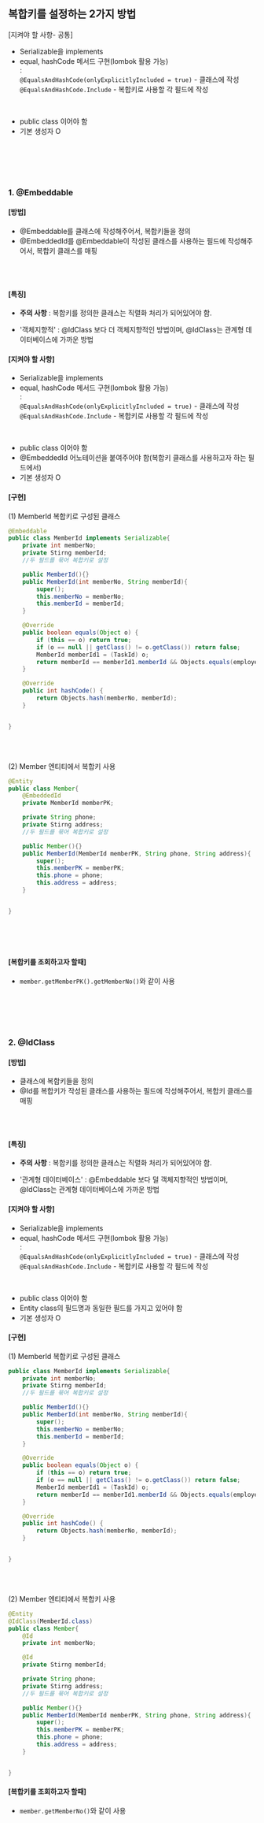 ## 복합키를 설정하는 2가지 방법

[지켜야 할 사항- 공통]
- Serializable을 implements
- equal, hashCode 메서드 구현(lombok 활용 가능)<br/>
: <br/>
`@EqualsAndHashCode(onlyExplicitlyIncluded = true)` - 클래스에 작성
`@EqualsAndHashCode.Include` - 복합키로 사용할 각 필드에 작성
<br/>

- public class 이어야 함
- 기본 생성자 O

<br/>
<br/>
<br/>
<br/>

### 1. @Embeddable

#### [방법]
- @Embeddable를 클래스에 작성해주어서, 복합키들을 정의
- @EmbeddedId를 @Embeddable이 작성된 클래스를 사용하는 필드에 작성해주어서, 복합키 클래스를 매핑

<br/>
<br/>

#### [특징]
- **주의 사항** : 복합키를 정의한 클래스는 직렬화 처리가 되어있어야 함.

- '객체지향적' :  @IdClass 보다 더 객체지향적인 방법이며, @IdClass는 관계형 데이터베이스에 가까운 방법


#### [지켜야 할 사항]
- Serializable을 implements
- equal, hashCode 메서드 구현(lombok 활용 가능)<br/>
: <br/>
`@EqualsAndHashCode(onlyExplicitlyIncluded = true)` - 클래스에 작성
`@EqualsAndHashCode.Include` - 복합키로 사용할 각 필드에 작성
<br/>

- public class 이어야 함
- @EmbeddedId 어노테이션을 붙여주어야 함(복합키 클래스를 사용하고자 하는 필드에서)
- 기본 생성자 O


#### [구현]
(1) MemberId 복합키로 구성된 클래스

```java
@Embeddable
public class MemberId implements Serializable{
    private int memberNo;
    private Stirng memberId;
    //두 필드를 묶어 복합키로 설정

    public MemberId(){}
    public MemberId(int memberNo, String memberId){
        super();
        this.memberNo = memberNo;
        this.memberId = memberId;
    }

    @Override
    public boolean equals(Object o) {
        if (this == o) return true;
        if (o == null || getClass() != o.getClass()) return false;
        MemberId memberId1 = (TaskId) o;
        return memberId == memberId1.memberId && Objects.equals(employeeId, memberId1.memberNo);
    }

    @Override
    public int hashCode() {
        return Objects.hash(memberNo, memberId);
    }


}
```

<br/>
<br/>

(2) Member 엔티티에서 복합키 사용

```java
@Entity
public class Member{
    @EmbeddedId
    private MemberId memberPK;

    private String phone;
    private Stirng address;
    //두 필드를 묶어 복합키로 설정

    public Member(){}
    public MemberId(MemberId memberPK, String phone, String address){
        super();
        this.memberPK = memberPK;
        this.phone = phone;
        this.address = address;
    }


}
```

<br/>
<br/>
<br/>

#### [복합키를 조회하고자 할때]
- `member.getMemberPK().getMemberNo()`와 같이 사용

<br/>
<br/>
<br/>
<Br/>

### 2. @IdClass

#### [방법]
- 클래스에 복합키들을 정의
- @Id를 복합키가 작성된 클래스를 사용하는 필드에 작성해주어서, 복합키 클래스를 매핑

<br/>
<br/>

#### [특징]
- **주의 사항** : 복합키를 정의한 클래스는 직렬화 처리가 되어있어야 함.

- '관계형 데이터베이스' :  @Embeddable 보다 덜 객체지향적인 방법이며, @IdClass는 관계형 데이터베이스에 가까운 방법

#### [지켜야 할 사항]
- Serializable을 implements
- equal, hashCode 메서드 구현(lombok 활용 가능)<br/>
: <br/>
`@EqualsAndHashCode(onlyExplicitlyIncluded = true)` - 클래스에 작성
`@EqualsAndHashCode.Include` - 복합키로 사용할 각 필드에 작성
<br/>

- public class 이어야 함
- Entity class의 필드명과 동일한 필드를 가지고 있어야 함
- 기본 생성자 O


#### [구현]
(1) MemberId 복합키로 구성된 클래스

```java
public class MemberId implements Serializable{
    private int memberNo;
    private Stirng memberId;
    //두 필드를 묶어 복합키로 설정

    public MemberId(){}
    public MemberId(int memberNo, String memberId){
        super();
        this.memberNo = memberNo;
        this.memberId = memberId;
    }

    @Override
    public boolean equals(Object o) {
        if (this == o) return true;
        if (o == null || getClass() != o.getClass()) return false;
        MemberId memberId1 = (TaskId) o;
        return memberId == memberId1.memberId && Objects.equals(employeeId, memberId1.memberNo);
    }

    @Override
    public int hashCode() {
        return Objects.hash(memberNo, memberId);
    }


}
```

<br/>
<br/>

(2) Member 엔티티에서 복합키 사용

```java
@Entity
@IdClass(MemberId.class)
public class Member{
    @Id
    private int memberNo;

    @Id
    private Stirng memberId;

    private String phone;
    private Stirng address;
    //두 필드를 묶어 복합키로 설정

    public Member(){}
    public MemberId(MemberId memberPK, String phone, String address){
        super();
        this.memberPK = memberPK;
        this.phone = phone;
        this.address = address;
    }


}
```


#### [복합키를 조회하고자 할때]
- `member.getMemberNo()`와 같이 사용